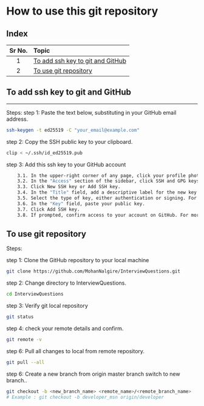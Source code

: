 # How to use this git repository #

## Index ##

|Sr No. | Topic|
| :---: | :--- |
|1      | [To add ssh key to git and GitHub](#to-add-ssh-key-to-git-and-github) |
|2      | [To use git repository](#to-use-git-repository) |

## To add ssh key to git and GitHub ##

----
Steps:
step 1: Paste the text below, substituting in your GitHub email address.

```bash
ssh-keygen -t ed25519 -C "your_email@example.com"
```

step 2: Copy the SSH public key to your clipboard.

```bash
clip < ~/.ssh/id_ed25519.pub
```

step 3: Add this ssh key to your GitHub account

```makefile
    3.1. In the upper-right corner of any page, click your profile photo, then click Settings.
    3.2. In the "Access" section of the sidebar, click SSH and GPG keys.  
    3.3. Click New SSH key or Add SSH key.
    3.4. In the "Title" field, add a descriptive label for the new key. For example, f you're using a personal laptop, you might call this key "Personal laptop".
    3.5. Select the type of key, either authentication or signing. For more information about commit signing, see "About commit signature verification."
    3.6. In the "Key" field, paste your public key.
    3.7. Click Add SSH key.
    3.8. If prompted, confirm access to your account on GitHub. For more information, see "Sudo mode."
```

## To use git repository ##

Steps:

step 1: Clone the GitHub repository to your local machine

```bash
git clone https://github.com/MohanNalgire/InterviewQuestions.git
```

step 2: Change directory to InterviewQuestions.

```bash
cd InterviewQuestions
```

step 3: Verify git local repository

```bash
git status
```


step 4: check your remote details and confirm.

```bash
git remote -v
```

step 6: Pull all changes to local from remote repository.

```bash
git pull --all
```

step 6: Create a new branch from origin master branch switch to new branch..

```bash
git checkout -b <new_branch_name> <remote_name>/<remote_branch_name>
# Example : git checkout -b developer_msn origin/developer
```


